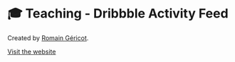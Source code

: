 # 🎓  Teaching - Dribbble Activity Feed

Created by [Romain Géricot](https://www.romaingericot.fr).

[Visit the website](https://romaingericot.github.io/activity-feed)
